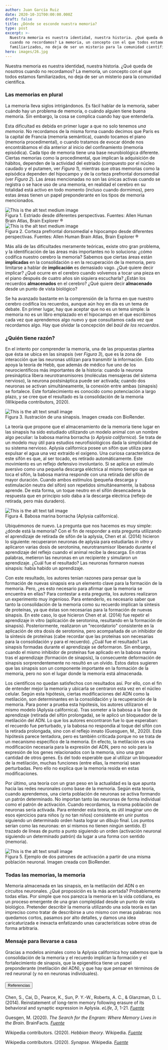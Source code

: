 ```yaml
---
author: Juan García Ruiz
date: 2020-10-31T00:00:00.000Z
draft: false
title: ¿Dónde se esconde nuestra memoria?
type: post
excerpt: >-
  Nuestra memoria es nuestra identidad, nuestra historia. ¿Qué queda de nosotros
  cuando no recordamos? La memoria, un concepto con el que todos estamos
  familiarizados, no deja de ser un misterio para la comunidad científica.
hero: images/26.jpg
---
```

Nuestra memoria es nuestra identidad, nuestra historia. ¿Qué queda de nosotros cuando no recordamos? La memoria, un concepto con el que todos estamos familiarizados, no deja de ser un misterio para la comunidad científica.

### Las memorias en plural

La memoria lleva siglos intrigándonos. Es fácil hablar de la memoria, saber cuándo hay un problema de memoria, o cuándo alguien tiene buena memoria. Sin embargo, la cosa se complica cuando hay que entenderla.

Esta dificultad es debida en primer lugar a que no solo tenemos *una memoria*. No recordamos de la misma forma cuando decimos que París es la capital de Francia (memoria semántica), cuando tocamos el piano (memoria procedimental), o cuando tratamos de evocar dónde nos encontrábamos el día anterior al inicio del confinamiento (memoria episódica). Cada tipo de memoria tiene una base neurobiológica diferente. Ciertas memorias como la procedimental, que implican la adquisición de hábitos, dependen de la actividad del estriado (compuesto por el núcleo caudado y el putamen, ver *Figura 1*), mientras que otras memorias como la episódica dependen del hipocampo y de la corteza prefrontal dorsomedial (ver *Figura 2*). Las áreas mencionadas no son las únicas activas cuando se registra o se hace uso de una memoria, en realidad el cerebro en su totalidad está activo en todo momento (incluso cuando dormimos), pero estas áreas tienen un papel preponderante en los tipos de memoria mencionados.

<div className="Image__Medium">
  <img src="https://nervousystemhome.files.wordpress.com/2020/10/estriado.png?w=1024" alt="This is the alt text medium image" />
  <figcaption>Figura 1. Estriado desde diferentes perspectivas. Fuentes: Allen Human Brain Atlas, Brain Explorer ®</figcaption>
</div>

<div className="Image__Medium">
  <img src="https://nervousystemhome.files.wordpress.com/2020/10/estriado-1.png?w=1024" alt="This is the alt text medium image" />
  <figcaption>Figura 2. Corteza prefrontal dorsomedial e hipocampo desde diferentes perspectivas. Fuentes: Allen Human Brain Atlas, Brain Explorer ®</figcaption>
</div>

Más allá de las dificultades meramente teóricas, existe otro gran problema, y la identificación de las áreas más importantes no lo soluciona: ¿cómo codifica nuestro cerebro la memoria? Sabemos que ciertas áreas están **implicadas** en la consolidación o en la recuperación de la memoria, pero limitarse a hablar de **implicación** es demasiado vago. ¿Qué quiere decir implicar? ¿Qué ocurre en el cerebro cuando volvemos a tocar una pieza en el piano después de cuatro años sin siquiera escucharla? ¿Están los recuerdos **almacenados** en el cerebro? ¿Qué quiere decir **almacenado** desde un punto de vista biológico? 

Se ha avanzado bastante en la comprensión de la forma en que nuestro cerebro codifica los recuerdos, aunque aún hoy en día es un tema de debate. En primer lugar, hay que aceptar que no es un tema simple: la memoria no es un libro emplazado en el hipocampo en el que escribimos cada vez que aprendemos algo nuevo y que consultamos cada vez que recordamos algo. Hay que olvidar la concepción del *baúl de los recuerdos*. 

### ¿Quién tiene razón?

En el intento por comprender la memoria, una de las propuestas plantea que ésta se ubica en las sinapsis (ver *Figura 3*), que es la zona de interacción que las neuronas utilizan para transmitir la información. Esto apoya la teoría de Hebb, que además de médico fue uno de los neurocientíficos más importantes de la historia: cuando la neurona presináptica libera neurotransmisores (moléculas mensajeras del sistema nervioso), la neurona postsináptica puede ser activada; cuando dos neuronas se activan simultáneamente, la conexión entre ambas (sinapsis) se fortalece. Este fortalecimiento es conocido como potenciación a largo plazo, y se cree que el resultado es la consolidación de la memoria (Wikipedia contributors, 2020).

<div className="Image__Small Image__withBorder">
  <img src="https://nervousystemhome.files.wordpress.com/2020/10/sinapsis.png?w=921" alt="This is the alt text small image" />
  <figcaption>Figura 3. Ilustración de una sinapsis. Imagen creada con BioRender.</figcaption>
</div>

La teoría que propone que el almacenamiento de la memoria tiene lugar en las sinapsis ha sido estudiado utilizando un modelo animal con un nombre algo peculiar: la babosa marina borracha (o *Aplysia californica*). Se trata de un modelo muy útil para estudios neurofisiológicos dada la simplicidad de su sistema nervioso. Aplysia californica posee un sifón que utiliza para expulsar el agua una vez extraído el oxígeno. Una curiosa característica de este sifón es que, al ser tocado, es retirado automáticamente. Este movimiento es un reflejo defensivo involuntario. Si se aplica un estímulo aversivo como una pequeña descarga eléctrica al mismo tiempo que se toca el sifón, la babosa marina responde con una retirada del sifón de mayor duración. Cuando ambos estímulos (pequeña descarga y estimulación neutra del sifón) son repetidos simultáneamente, la babosa aprende. De esta forma, un toque neutro en el sifón desencadena la respuesta que en principio solo daba a la descarga eléctrica (reflejo de retirada, pero más duradero).

<div className="Image__Tall">
  <img src="https://nervousystemhome.files.wordpress.com/2020/10/aplysia.jpg?w=400" alt="This is the alt text tall image" />
  <figcaption>Figura 4. Babosa marina borracha (Aplysia californica).</figcaption>
</div>

Ubiquémonos de nuevo. La pregunta que nos hacemos es muy simple: ¿dónde está la memoria? Con el fin de responder a esta pregunta utilizando el aprendizaje de retirada de sifón de la aplysia, Chen et al. (2014) hicieron lo siguiente: recuperaron neuronas de aplysia para estudiarlas *in vitro* y aplicaron varias dosis de serotonina, neurotransmisor liberado durante el aprendizaje del reflejo cuando el animal recibe la descarga. En otras palabras, metieron las neuronas en un recipiente y simularon un aprendizaje. ¿Cuál fue el resultado? Las neuronas formaron nuevas sinapsis: había habido un aprendizaje.

Con este resultado, los autores tenían razones para pensar que la formación de nuevas sinapsis era un elemento clave para la formación de la memoria. Pero, ¿es esto necesario para afirmar que la memoria se encuentra en ellas? Para contestar a esta pregunta, los autores realizaron un experimento muy ingenioso. Para entenderlo, es necesario saber que tanto la consolidación de la memoria como su recuerdo implican la síntesis de proteínas, ya que éstas son necesarias para la formación de nuevas sinapsis. En este caso, lo que hicieron Chen et al. (2014) fue repetir el aprendizaje in vitro (aplicación de serotonina, resultando en la formación de sinapsis). Posteriormente, realizaron un "recordatorio" consistente en la aplicación de otra dosis de serotonina, pero acompañada de un inhibidor de la síntesis de proteínas (cabe recordar que las proteínas son necesarias para la consolidación y para el recuerdo). ¿Cuál fue el resultado? Las sinapsis formadas durante el aprendizaje se deformaron. Sin embargo, cuando el mismo inhibidor de proteínas fue aplicado en la babosa marina tras el aprendizaje (formación de sinapsis), la consecuente deformación de sinapsis sorprendentemente no resultó en un olvido. Estos datos sugieren que las sinapsis son un componente importante en la formación de la memoria, pero no son el lugar donde la memoria está almacenada.

Los científicos no quedan satisfechos con resultados así. Por ello, con el fin de entender mejor la memoria y ubicarla se centraron esta vez en el núcleo celular. Según esta hipótesis, ciertas modificaciones del ADN como la metilación, son determinantes en la consolidación y la recuperación de la memoria. Para poner a prueba esta hipótesis, los autores utilizaron el mismo modelo (Aplysia californica). Tras someter a la babosa a la fase de aprendizaje (retirada del sifón prolongada), se le aplicó un bloqueador de la metilación del ADN. Lo que los autores encontraron fue lo que esperaban: el recuerdo fue perturbado, y la babosa no respondía al toque del sifón con la retirada prolongada, sino con el reflejo innato (Guesguen, M., 2020). Esta hipótesis parece tentadora, pero es también criticada porque no se trata de un mecanismo específico de la memoria. En efecto, la metilación es una modificación necesaria para la expresión del ADN, pero no solo para la expresión de los genes relacionados con la memoria, sino una gran cantidad de otros genes. Es del todo esperable que al utilizar un bloqueador de la metilación, muchas funciones (entre ellas, la memoria) sean perturbadas. Pero ello no explica que la memoria resida en estas modificaciones.

Por último, una teoría con un gran peso en la actualidad es la que apunta hacia las redes neuronales como base de la memoria. Según esta teoría, cuando aprendemos, una cierta población de neuronas se activa formando un patrón determinado. No importan tanto las neuronas de forma individual como el patrón de activación. Cuando recordamos, la misma población de neuronas sería activada. Para entender esta teoría, es útil imaginar uno de esos ejercicios para niños (y no tan niños) consistente en unir puntos siguiendo un determinado orden hasta lograr un dibujo final. Los puntos serían como las neuronas: en sí mismos no tienen ningún sentido. El trazado de líneas de punto a punto siguiendo un orden (activación neuronal siguiendo un determinado patrón) da lugar a una forma con sentido (memoria).

<div className="Image__Small Image__withBorder">
  <img src="https://nervousystemhome.files.wordpress.com/2020/10/patron.png?w=1024" alt="This is the alt text small image" />
  <figcaption>Figura 5. Ejemplo de dos patrones de activación a partir de una misma población neuronal. Imagen creada con BioRender.</figcaption>
</div>

### Todas las memorias, la memoria

Memoria almacenada en las sinapsis, en la metilación del ADN o en circuitos neuronales. ¿Qué proposición es la más acertada? Probablemente todas ellas. Por simple que nos parezca la memoria en la vida cotidiana, es un proceso emergente de una gran complejidad desde un punto de vista biológico. Pretender describir la memoria utilizando una sola teoría es tan impreciso como tratar de describirse a uno mismo con meras palabras: nos quedamos cortos, pasamos por alto detalles, y  damos una idea caricaturizada e inexacta enfatizando unas características sobre otras de forma arbitraria.

### Mensaje para llevarse a casa

Gracias a modelos animales como la Aplysia californica hoy sabemos que la consolidación de la memoria y el recuerdo implican la formación y el fortalecimiento de sinapsis, que la epigenética tiene un papel preponderante (metilación del ADN), y que hay que pensar en términos de red neuronal (y no en neuronas individuales). 

<h4><button type="button" class="collapsible">Referencias</button></h4>
<div class="content">

Chen, S., Cai, D., Pearce, K., Sun, P. Y.-W., Roberts, A. C., & Glanzman, D. L. (2014). Reinstatement of long-term memory following erasure of its behavioral and synaptic expression in Aplysia. *eLife*, *3*, 1-21. *[Fuente](https://doi.org/10.7554/elife.03896)*

Guesgen, M. (2020). *The Search for the Engram: Where Memory Lives in the Brain*. BrainFacts. *[Fuente](https://www.brainfacts.org/thinking-sensing-and-behaving/learning-and-memory/2020/the-search-for-the-engram-where-memory-lives-in-the-brain-102220)*

Wikipedia contributors. (2020). *Hebbian theory*. Wikipedia. *[Fuente](https://en.wikipedia.org/wiki/Hebbian_theory)*

Wikipedia contributors. (2020). *Synapse*. Wikipedia. *[Fuente](https://en.wikipedia.org/wiki/Synapse)*

</div>
